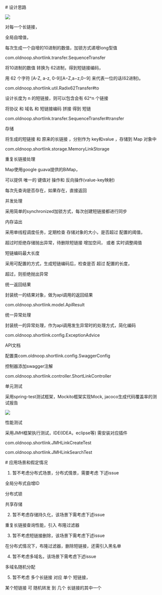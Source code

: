 # 设计思路

![](https://github.com/oldnoop/interview-assignments/edit/master/java/jacpic.png)

对每一个长链接，

全局自增值，

 每次生成一个自增的10进制的数值，加锁方式递增long型值

 com.oldnoop.shortlink.transfer.SequenceTransfer

将10进制的数值 转换为 62进制，得到短链接编码，

 用 62 个字符 [A-Z, a-z, 0-9][A−Z,a−z,0−9] 来代表一位的话(62进制)。

 com.oldnoop.shortlink.util.Radix62Transfer#to

 设计长度为 n 的短链接，则可以包含会有 62^n 个链接

 将协议 和 域名 和 短链接编码 拼接 得到 短链

 com.oldnoop.shortlink.transfer.SequenceTransfer#transfer

存储

 将生成的短链接 和 原来的长链接 ，分别作为 key和value ，存储到 Map 对象中

 com.oldnoop.shortlink.storage.MemoryLinkStorage

重复长链接处理

 Map使用google guava提供的BiMap，

 可以提供 唯一的 键值对 操作和 反向操作(value-key映射)

 每次先查询是否存在，如果存在，直接返回

并发处理

 采用简单的synchronized加锁方式，每次创建短链接都进行同步

内存溢出

 采用单线程调度任务，定期检查 存储对象的大小，是否超过 配置的阈值，

 超过时拒绝存储抛出异常，待删除短链接 增加空间， 或者 实时调整阈值

短链编码最大长度

 采用可配置的方式，生成短链编码后，检查是否 超过 配置的长度，

 超过，则拒绝抛出异常

统一返回结果

 封装统一的结果对象，做为api调用的返回结果

 com.oldnoop.shortlink.model.ApiResult

统一异常处理

 封装统一的异常处理，作为api调用发生异常时的处理方式，简化编码

 com.oldnoop.shortlink.config.ExceptionAdvice

API文档

 配置类com.oldnoop.shortlink.config.SwaggerConfig

 控制器添加swagger注解

 com.oldnoop.shortlink.controller.ShortLinkController

单元测试

 采用spring-test测试框架，Mockito框架实现Mock, jacoco生成代码覆盖率的测试报告

 ![](https://github.com/oldnoop/interview-assignments/edit/master/java/jacoco.png) 

性能测试

 采用JMH框架执行测试，IDE(IDEA，eclipse等) 需安装对应插件

 com.oldnoop.shortlink.JMHLinkCreateTest

 com.oldnoop.shortlink.JMHLinkSearchTest

# 应用场景和假定情况

 1. 暂不考虑分布式场景，分布式情景，需要考虑 下述issue

 全局分布式自增ID

 分布式锁

 共享存储

 2. 暂不考虑存储持久化，该场景下需考虑下述issue

 重复长链接查询性能，引入 布隆过滤器

 3. 暂不考虑短链接删除，该场景下需考虑下述issue

 在分布式情况下，布隆过滤器，删除短链接，还需引入黑名单

 4. 暂不考虑多域名，该场景下需考虑下述issue

 多域名随机分配

 5. 暂不考虑 多个长链接 对应 单个 短链接，

 某个短链接 可 随机转发 到 几个 长链接的其中一个

